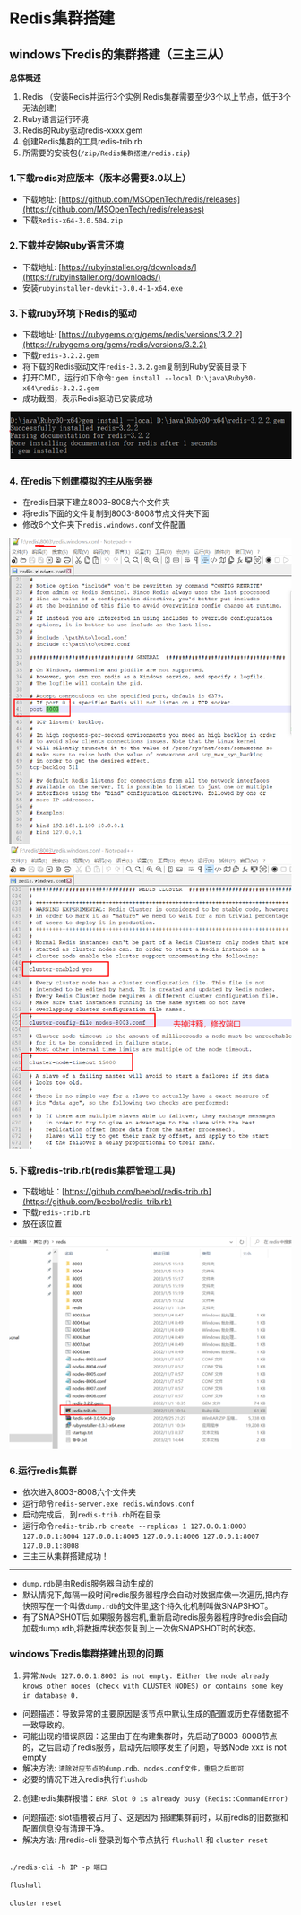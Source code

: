 # Redis集群搭建


## windows下redis的集群搭建（三主三从）

**总体概述**

1. Redis （安装Redis并运行3个实例,Redis集群需要至少3个以上节点，低于3个无法创建)
2. Ruby语言运行环境
3. Redis的Ruby驱动redis-xxxx.gem
4. 创建Redis集群的工具redis-trib.rb
5. 所需要的安装包(`/zip/Redis集群搭建/redis.zip`)

### 1.下载redis对应版本（版本必需要3.0以上）

* 下载地址: [https://github.com/MSOpenTech/redis/releases](https://github.com/MSOpenTech/redis/releases)
* 下载`Redis-x64-3.0.504.zip`

### 2.下载并安装Ruby语言环境

* 下载地址: [https://rubyinstaller.org/downloads/](https://rubyinstaller.org/downloads/)
* 安装`rubyinstaller-devkit-3.0.4-1-x64.exe`


### 3.下载ruby环境下Redis的驱动

* 下载地址: [https://rubygems.org/gems/redis/versions/3.2.2](https://rubygems.org/gems/redis/versions/3.2.2)
* 下载`redis-3.2.2.gem`
* 将下载的Redis驱动文件`redis-3.3.2.gem`复制到Ruby安装目录下
* 打开CMD，运行如下命令: `gem install --local D:\java\Ruby30-x64\redis-3.2.2.gem`
* 成功截图，表示Redis驱动已安装成功

![成功截图](/img/Redis集群搭建/1.png)

### 4. 在redis下创建模拟的主从服务器

* 在redis目录下建立8003-8008六个文件夹
* 将redis下面的文件复制到8003-8008节点文件夹下面
* 修改6个文件夹下`redis.windows.conf`文件配置

![配置1](/img/Redis集群搭建/3.png)
![配置2](/img/Redis集群搭建/4.png)


### 5.下载redis-trib.rb(redis集群管理工具)  

* 下载地址：[https://github.com/beebol/redis-trib.rb](https://github.com/beebol/redis-trib.rb)
* 下载`redis-trib.rb`
* 放在该位置

![位置](/img/Redis集群搭建/2.png)

### 6.运行redis集群

* 依次进入8003-8008六个文件夹
* 运行命令`redis-server.exe redis.windows.conf`
* 启动完成后，到`redis-trib.rb`所在目录
* 运行命令`redis-trib.rb create --replicas 1 127.0.0.1:8003 127.0.0.1:8004 127.0.0.1:8005 127.0.0.1:8006 127.0.0.1:8007 127.0.0.1:8008`
* 三主三从集群搭建成功！
---
* `dump.rdb`是由Redis服务器自动生成的 
* 默认情况下,每隔一段时间redis服务器程序会自动对数据库做一次遍历,把内存快照写在一个叫做`dump.rdb`的文件里,这个持久化机制叫做SNAPSHOT。
* 有了SNAPSHOT后,如果服务器宕机,重新启动redis服务器程序时redis会自动加载dump.rdb,将数据库状态恢复到上一次做SNAPSHOT时的状态。

### windows下redis集群搭建出现的问题

1. 异常:`Node 127.0.0.1:8003 is not empty. Either the node already knows other nodes (check with CLUSTER NODES) or contains some key in database 0.`

* 问题描述：导致异常的主要原因是该节点中默认生成的配置或历史存储数据不一致导致的。 
* 可能出现的错误原因：这里由于在构建集群时，先启动了8003-8008节点的，之后启动了redis服务，启动先后顺序发生了问题，导致Node xxx is not empty 
* 解决方法: `清除对应节点的dump.rdb、nodes.conf文件，重启之后即可`
* 必要的情况下进入redis执行`flushdb`

2. 创建redis集群报错：`ERR Slot 0 is already busy (Redis::CommandError)`

* 问题描述: slot插槽被占用了、这是因为 搭建集群前时，以前redis的旧数据和配置信息没有清理干净。
* 解决方法: 用redis-cli 登录到每个节点执行  `flushall`  和 `cluster reset`  

```shell

./redis-cli -h IP -p 端口

flushall

cluster reset

```








